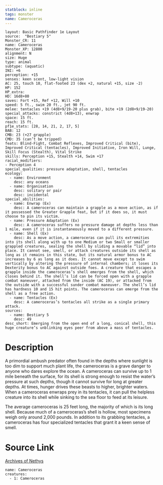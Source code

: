 ```yaml
---
statblock: inline
tags: monster
name: Cameroceras
---
```

```statblock
layout: Basic Pathfinder 1e Layout
source:  "Bestiary 5"
Monster_CR: 11
name: Cameroceras
Monster_XP: 12800
alignment: N
size: Huge
type: animal
subtype: (aquatic)
INI: +6
perception: +15
senses: keen scent, low-light vision
AC: 25, touch 10, flat-footed 23 (dex +2, natural +15, size -2)
HP: 152
HP_extra: 
HD: 16d8+80
saves: Fort +15, Ref +12, Will +10
speed: 5 ft., swim 20 ft., jet 90 ft.
melee: tentacles +19 (4d8+9/19-20 plus grab), bite +19 (2d8+9/19-20)
special_attacks: constrict (4d8+13), enwrap
space: 15 ft.
reach: 15 ft.
pf1e_stats: [28, 14, 21, 2, 17, 5]
BAB: 12
CMB: 23 (+27 grapple)
CMD: 35 (can’t be tripped)
feats: Blind-Fight, Combat Reflexes, Improved Critical (bite), Improved Critical (tentacles), Improved Initiative, Iron Will, Lunge, Skill Focus (Stealth), Vital Strike
skills: Perception +15, Stealth +14, Swim +17
racial_modifiers:
- Perception 4
special_qualities: pressure adaptation, shell, tentacles
ecology:
  - name: Environment
    desc: any oceans
  - name: Organisation
    desc: solitary or pair
    desc: incidental
special_abilities:
  - name: Enwrap (Ex)
    desc: A cameroceras can maintain a grapple as a move action, as if it possessed the Greater Grapple feat, but if it does so, it must choose to pin its victim.
  - name: Pressure Adaptation (Ex)
    desc: A cameroceras suffers no pressure damage at depths less than 1 mile, even if it is instantaneously moved to a different pressure.
  - name: Shell (Ex)
    desc: As a move action, a cameroceras can pull its extremities into its shell along with up to one Medium or two Small or smaller grappled creatures, sealing the shell by sliding a movable “lid” into place. It cannot see, smell, or attack creatures outside its shell as long as it remains in this state, but its natural armor bonus to AC increases by 6 as long as it does. It cannot move except to swim vertically by altering the pressure of internal chambers; it loses its Dexterity bonus to AC against outside foes. A creature that escapes a grapple inside the cameroceras’s shell emerges from the shell, which closes behind it. The shell’s lid can be forced open with a grapple combat maneuver, attacked from the inside (AC 19), or attacked from the outside with a successful sunder combat maneuver. The shell’s lid has hardness 10 and 15 hit points. The cameroceras can emerge from the shell as a free action.
  - name: Tentacles (Ex)
    desc: A cameroceras’s tentacles all strike as a single primary attack.
sources:
  - name: Bestiary 5
    desc: 49
desc_short: Emerging from the open end of a long, conical shell, this huge creature’s unblinking eyes peer from above a mass of tentacles.
```
# Description
A primordial ambush predator often found in the depths where sunlight is too dim to support much plant life, the cameroceras is a grave danger to anyone who dares explore the ocean. A cameroceras can survive up to 1 mile beneath the surface, for its shell is strong enough to resist the water’s pressure at such depths, though it cannot survive for long at greater depths. At times, hunger drives these beasts to higher, brighter waters. When a cameroceras enwraps prey in its tentacles, it can pull the helpless creature into its shell while sinking to the sea floor to feed at its leisure.

The average cameroceras is 25 feet long, the majority of which is its long shell. Because much of a cameroceras’s shell is hollow, most specimens weigh only around 2,000 pounds. In addition to its grabbing tentacles, a cameroceras has four specialized tentacles that grant it a keen sense of smell.
# Source Link
[Archives of Nethys](https://aonprd.com/MonsterDisplay.aspx?ItemName=Cameroceras)
```encounter-table
name: Cameroceras
creatures:
  - 1: Cameroceras
```

